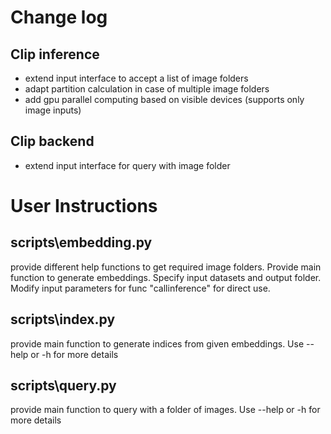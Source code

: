 # Change log
## Clip inference
* extend input interface to accept a list of image folders
* adapt partition calculation in case of multiple image folders
* add gpu parallel computing based on visible devices (supports only image inputs)

## Clip backend
* extend input interface for query with image folder

# User Instructions
## scripts\embedding.py
provide different help functions to get required image folders. Provide main function to generate embeddings. Specify input datasets and output folder.
Modify input parameters for func "callinference" for direct use.

## scripts\index.py
provide main function to generate indices from given embeddings. Use --help or -h for more details

## scripts\query.py
provide main function to query with a folder of images. Use --help or -h for more details

